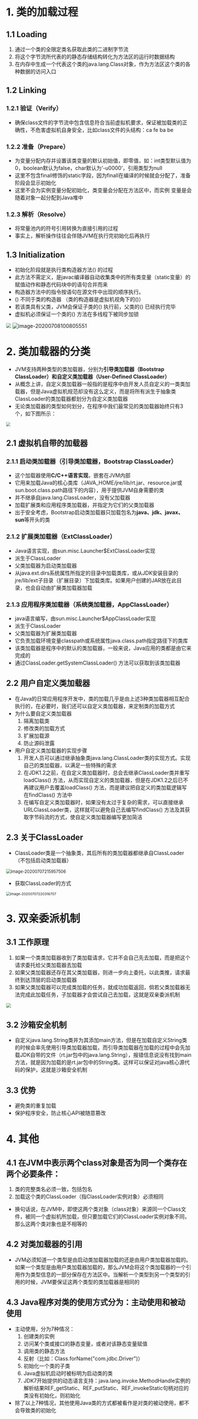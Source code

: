 # 1. 类的加载过程

## 1.1  Loading

1. 通过一个类的全限定类名获取此类的二进制字节流
2. 将这个字节流所代表的的静态存储结构转化为方法区的运行时数据结构
3. 在内存中生成一个代表这个类的java.lang.Class对象，作为方法区这个类的各种数据的访问入口

## 1.2  Linking

### 1.2.1  验证（Verify）

- 确保class文件的字节流中包含信息符合当前虚拟机要求，保证被加载类的正确性，不危害虚拟机自身安全，比如class文件的头结构：ca fe ba be

### 1.2.2  准备（Prepare）

- 为变量分配内存并设置该类变量的默认初始值，即零值，如：int类型默认值为0，boolean默认为false，char默认为‘-u0000’，引用类型为null
- 这里不包含finall修饰的static字段，因为finall在编译的时候就会分配了，准备阶段会显示初始化
- 这里不会为实例变量分配初始化，类变量会分配在方法区中，而实例 变量是会随着对象一起分配到Java堆中

### 1.2.3  解析（Resolve）

- 将常量池内的符号引用转换为直接引用的过程
- 事实上，解析操作往往会伴随JVM在执行完初始化后再执行

## 1.3  Initialization

- 初始化阶段就是执行类构造器方法<clinit>() 的过程
- 此方法不需定义，是javac编译器自动收集类中的所有类变量（static变量）的赋值动作和静态代码块中的语句合并而来 
- 构造器方法中的指令按语句在源文件中出现的顺序执行。
- <clinit>() 不同于类的构造器 （类的构造器是虚拟机视角下的<init>()）
- 若该类具有父类，JVM会保证子类的<clinit>() 执行前，父类的<clinit>() 已经执行完毕
- 虚拟机必须保证一个类的<clinit>() 方法在多线程下被同步加锁

<img src="https://raw.githubusercontent.com/Sulemanorg/jvm_img/master/img/20200708172208.png" style="zoom:80%;" />

<img src="https://raw.githubusercontent.com/Sulemanorg/jvm_img/master/img/20200708172802.png" alt="image-20200708100805551"  />

# 2. 类加载器的分类

- JVM支持两种类型的类加载器，分别为**引导类加载器（Bootstrap ClassLoader）和自定义类加载器（User-Defined ClassLoader）**
- 从概念上讲，自定义类加载器一般指的是程序中由开发人员自定义的一类类加载器，但是Java虚拟机规范却没有这么定义，而是将所有派生于抽象类ClassLoader的类加载器都划分为自定义类加载器
- 无论类加载器的类型如何划分，在程序中我们最常见的类加载器始终只有3个，如下图所示：

<img src="https://raw.githubusercontent.com/Sulemanorg/jvm_img/master/img/20200708172824.png" style="zoom: 67%;" />

## 2.1  虚拟机自带的加载器

### 2.1.1  启动类加载器（引导类加载器，Bootstrap ClassLoader）

- 这个加载器使用**C/C++语言实现**，嵌套在JVM内部
- 它用来加载Java的核心类库（JAVA_HOME/jre/lib/rt.jar、resource.jar或sun.boot.class.path路径下的内容），用于提供JVM自身需要的类
- 并不继承自java.lang.ClassLoader，没有父加载器
- 加载扩展类和应用程序类加载器，并指定为它们的父类加载器
- 出于安全考虑，Bootstrap启动类加载器只加载包名为**java、jdk、javax、sun**等开头的类

### 2.1.2  扩展类加载器（ExtClassLoader）

- Java语言实现，由sun.misc.Launcher$ExtClassLoader实现
- 派生于ClassLoader
- 父类加载器为启动类加载器
- 从java.ext.dirs系统属性所指定的目录中加载类库，或从JDK安装目录的jre/lib/ext子目录（扩展目录）下加载类库。如果用户创建的JAR放在此目录，也会自动由扩展类加载器加载

### 2.1.3  应用程序类加载器（系统类加载器，AppClassLoader）

- java语言编写，由sun.misc.Launcher$AppClassLoader实现
- 派生于ClassLoader
- 父类加载器为扩展类加载器
- 它负责加载环境变量classpath或系统属性java.class.path指定路径下的类库
- 该类加载器是程序中的默认的类加载器，一般来说，Java应用的类都是由它来完成的
- 通过ClassLoader.getSystemClassLoader() 方法可以获取到该类加载器

## 2.2  用户自定义类加载器

- 在Java的日常应用程序开发中，类的加载几乎是由上述3种类加载器相互配合执行的，在必要时，我们还可以自定义类加载器，来定制类的加载方式
- 为什么要自定义类加载器
  1. 隔离加载类
  2. 修改类的加载方式
  3. 扩展加载源
  4. 防止源码泄露                                                                                                                                                
- 用户自定义类加载器的实现步骤
  1. 开发人员可以通过继承抽象类java.lang.ClassLoader类的实现方式。实现自己的类加载器，以满足一些特殊的需求
  2. 在JDK1.2之前，在自定义类加载器时，总会去继承ClassLoader类并重写loadClass() 方法，从而实现自定义的类加载器，但是在JDK1.2之后已不再建议用户去覆盖loadClass() 方法，而是建议把自定义的类加载逻辑写在findClass() 方法中
  3. 在编写自定义类加载器时，如果没有太过于复杂的需求，可以直接继承URLClassLoader类，这样就可以避免自己去编写findClass() 方法及其获取字节码流的方式，使自定义类加载器编写更加简洁

## 2.3  关于ClassLoader

- ClassLoader类是一个抽象类，其后所有的类加载器都继承自ClassLoader（不包括启动类加载器）

<img src="https://raw.githubusercontent.com/Sulemanorg/jvm_img/master/img/20200708172917.png" alt="image-20200707215957506" style="zoom: 80%;" />

- 获取ClassLoader的方式

<img src="https://raw.githubusercontent.com/Sulemanorg/jvm_img/master/img/20200708173247.png" alt="image-20200707220316707" style="zoom: 67%;" />

# 3. 双亲委派机制

## 3.1  工作原理

1. 如果一个类类加载器收到了类加载请求，它并不会自己先去加载，而是把这个请求委托给父类加载器去加载
2. 如果父类加载器还存在其父类加载器，则进一步向上委托，以此类推，请求最终到达顶层的启动类加载器
3. 如果父类加载器可以完成类加载的任务，就成功加载返回，倘若父类加载器无法完成此加载任务，子加载器才会尝试自己去加载，这就是双亲委派机制

<img src="https://raw.githubusercontent.com/Sulemanorg/jvm_img/master/img/20200708173303.png" style="zoom: 80%;" />

## 3.2  沙箱安全机制

- 自定义java.lang.String类并为其添加main方法，但是在加载自定义String类的时候会率先使用引导类加载器加载，而引导类加载器在加载的过程中会先加载JDK自带的文件（rt.jar包中的java.lang.String），报错信息说没有找到main方法，就是因为加载的是rt.jar包中的String类。这样可以保证对java核心源代码的保护，这就是沙箱安全机制

## 3.3  优势

- 避免类的重复加载
- 保护程序安全，防止核心API被随意篡改

# 4. 其他

## 4.1  在JVM中表示两个class对象是否为同一个类存在两个必要条件：

1. 类的完整类名必须一致，包括包名
2. 加载这个类的ClassLoader（指ClassLoader实例对象）必须相同

- 换句话说，在JVM中，即使这两个类对象（class对象）来源同一个Class文件，被同一个虚拟机所加载，但只要加载它们的ClassLoader实例对象不同，那么这两个类对象也是不相等的

## 4.2  对类加载器的引用

- JVM必须知道一个类型是由启动类加载器加载的还是由用户类加载器加载的。如果一个类型是由用户类加载器加载的，那么JVM会将这个类加载器的一个引用作为类型信息的一部分保存在方法区中。当解析一个类型到另一个类型的引用的时候，JVM要保证这两个类型的类加载器是相同的

## 4.3  Java程序对类的使用方式分为：主动使用和被动使用

- 主动使用，分为7种情况：
  1. 创建类的实例
  2. 访问某个类或接口的静态变量，或者对该静态变量赋值
  3. 调用类的静态方法
  4. 反射（比如：Class.forName("com.jdbc.Driver")）
  5. 初始化一个类的子类
  6. Java虚拟机启动时被标明为启动类的类
  7. JDK7开始提供的动态语言支持：java.lang.invoke.MethodHandle实例的解析结果REF_getStatic、REF_putStatic、REF_invokeStatic句柄对应的类没有初始化，则初始化
- 除了以上7种情况，其他使用Java类的方式都被看作是对类的被动使用，都不会导致类的初始化
